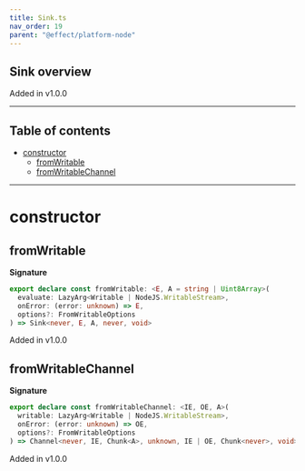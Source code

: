 ```yaml
---
title: Sink.ts
nav_order: 19
parent: "@effect/platform-node"
---
```


## Sink overview

Added in v1.0.0

---

<h2 class="text-delta">Table of contents</h2>

- [constructor](#constructor)
  - [fromWritable](#fromwritable)
  - [fromWritableChannel](#fromwritablechannel)

---

# constructor

## fromWritable

**Signature**

```ts
export declare const fromWritable: <E, A = string | Uint8Array>(
  evaluate: LazyArg<Writable | NodeJS.WritableStream>,
  onError: (error: unknown) => E,
  options?: FromWritableOptions
) => Sink<never, E, A, never, void>
```

Added in v1.0.0

## fromWritableChannel

**Signature**

```ts
export declare const fromWritableChannel: <IE, OE, A>(
  writable: LazyArg<Writable | NodeJS.WritableStream>,
  onError: (error: unknown) => OE,
  options?: FromWritableOptions
) => Channel<never, IE, Chunk<A>, unknown, IE | OE, Chunk<never>, void>
```

Added in v1.0.0
